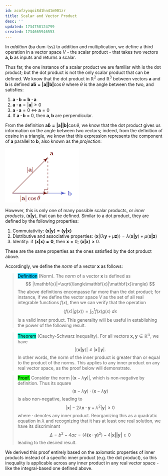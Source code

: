 ```yaml
---
id: acofzyoqoi8d1hn41m901zr
title: Scalar and Vector Product
desc: ''
updated: 1734758124799
created: 1734665946553
---
```

In *addition* (ba dum-tss) to addition and multiplication, we define a third operation in a vector space $V$ - the scalar product - that takes two vectors $\mathbf{a, b}$ as inputs and returns a scalar.

Thus far, the one instance of a scalar product we are familiar with is the dot product; but the dot product is not the only scalar product that can be defined. We know that the dot product in $\mathbb{R^2}$ and $\mathbb{R^3}$ between vectors $\mathbf{a}$ and $\mathbf{b}$ is defined $\mathbf{a\dot b = |a||b|}\cos\theta$ where $\theta$ is the angle between the two, and satisfies:

1. $\mathbf{a\cdot b = b \cdot a}$
2. $\mathbf{a \cdot a} = |\mathbf{a}| \geq 0$
3. $\mathbf{a\cdot a} = 0$ $\iff$ $\mathbf{a} = 0$
4. If $\mathbf{a \cdot b}$ = 0, then $\mathbf{a, b}$ are perpendicular.

From the definition $\mathbf{a\dot b = |a||b|}\cos\theta$, we know that the dot product gives us information on the angle between two vectors; indeed, from the definition of cosine in a triangle, we know that this expression represents the component of $\mathbf{a}$ parallel to $\mathbf{b}$, also known as the *projection*:

![alt text](LA_ch1_dotproduct.png)

However, this is only one of many possible scalar products, or *inner products*, $\langle\mathbf{x|y}\rangle$, that can be defined. Similar to a dot product, they are defined by the following properties:

1. Commutativity: $\mathbf{\langle x|y\rangle=\langle y|x\rangle}$
2. Distributive and associative properties: $\langle\mathbf{x}|(\lambda\mathbf{y}+\mu\mathbf{z})\rangle=\lambda\langle\mathbf{x|y}\rangle+ \mu\langle\mathbf{x|z}\rangle$
3. Identity: if $\mathbf{\langle x|x\rangle=0}$, then $\mathbf{x}=0$; $\mathbf{\langle x|x\rangle}\geq 0$.

These are the same properties as the ones satisfied by the dot product above.

Accordingly, we define the *norm* of a vector $\mathbf{x}$ as follows:

> <span style="background-color: #03cafc; color: black;">Definition</span> (Norm). The *norm* of a vector $\mathbf{x}$ is defined as 
$$
        |\mathbf{x}|=\sqrt{\langle\mathbf{x}|\mathbf{x}\rangle}
$$
The above definitions encompasse far more than the dot product; for instance, if we define the vector space $V$ as the set of all real integrable functions $f(x)$, then we can verify that the operation 
$$
    \langle f(x)|g(x) \rangle = \int_{0}^{1} f(x)g(x)\ dx
$$
is a valid inner product. This generality will be useful in establishing the power of the following result.

> <span style="background-color: #12ffd7; color: black;">Theorem</span> (Cauchy-Schwarz inequality). For all vectors $\mathbf{x,y}\in\mathbb{R^n}$, we have 
$$
        |\langle \mathbf{x | y}\rangle| \leq |\mathbf{x}||\mathbf{y}|.
$$
> In other words, the norm of the inner product is greater than or equal to the product of the norms. This applies to any inner product on any real vector space, as the proof below will demonstrate.

> <span style="background-color: #1eff12; color: black;">Proof.</span> Consider the norm $|(\mathbf{x}-\lambda\mathbf{y})|$, which is non-negative by definition. Thus its square
$$
        (\mathbf{x}-\lambda\mathbf{y})\cdot (\mathbf{x}-\lambda\mathbf{y})
$$
> is also non-negative, leading to 
$$
        |\mathbf{x}| - 2\lambda \mathbf{x\cdot y} +\lambda^2 |\mathbf{y}| \geq 0
$$
> where $\cdot$ denotes any inner product. Reorganizing this as a quadratic equation in $\lambda$ and recognizing that it has at least one real solution, we have its discriminant
$$
        \Delta = b^2-4ac=(4\mathbf{(x\cdot y)}^2) - 4|\mathbf{x||y|}\geq 0
$$
> leading to the desired result.

We derived this proof entirely based on the axiomatic properties of inner products instead of a specific inner product (e.g. the dot product), so this inequality is applicable across any inner product in any real vector space - like the integral-based one defined above.